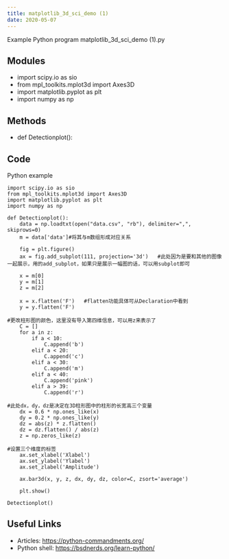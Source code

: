 ```yaml
---
title: matplotlib_3d_sci_demo (1)
date: 2020-05-07
---
```

Example Python program matplotlib_3d_sci_demo (1).py

## Modules

* import scipy.io as sio
* from mpl_toolkits.mplot3d import Axes3D
* import matplotlib.pyplot as plt
* import numpy as np

## Methods

* def Detectionplot():

## Code

Python example

    import scipy.io as sio
    from mpl_toolkits.mplot3d import Axes3D
    import matplotlib.pyplot as plt
    import numpy as np
    
    def Detectionplot():
        data = np.loadtxt(open("data.csv", "rb"), delimiter=",", skiprows=0)
        m = data['data']#将其与m数组形成对应关系
    
        fig = plt.figure()
        ax = fig.add_subplot(111, projection='3d')   #此处因为是要和其他的图像一起展示，用的add_subplot，如果只是展示一幅图的话，可以用subplot即可
    
        x = m[0]
        y = m[1]
        z = m[2]
    
        x = x.flatten('F')   #flatten功能具体可从Declaration中看到
        y = y.flatten('F')
    
    #更改柱形图的颜色，这里没有导入第四维信息，可以用z来表示了
        C = []
        for a in z:
            if a < 10:
                C.append('b')
            elif a < 20:
                C.append('c')
            elif a < 30:
                C.append('m')
            elif a < 40:
                C.append('pink')
            elif a > 39:
                C.append('r')
    
    #此处dx，dy，dz是决定在3D柱形图中的柱形的长宽高三个变量
        dx = 0.6 * np.ones_like(x)
        dy = 0.2 * np.ones_like(y)
        dz = abs(z) * z.flatten()
        dz = dz.flatten() / abs(z)
        z = np.zeros_like(z)
    
    #设置三个维度的标签
        ax.set_xlabel('Xlabel')
        ax.set_ylabel('Ylabel')
        ax.set_zlabel('Amplitude')
    
        ax.bar3d(x, y, z, dx, dy, dz, color=C, zsort='average')
    
        plt.show()
    
    Detectionplot()

## Useful Links

- Articles: https://python-commandments.org/
- Python shell: https://bsdnerds.org/learn-python/
